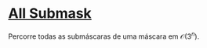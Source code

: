 # [All Submask](all_submasks.cpp)

Percorre todas as submáscaras de uma máscara em $\mathcal{O}(3^n)$.
